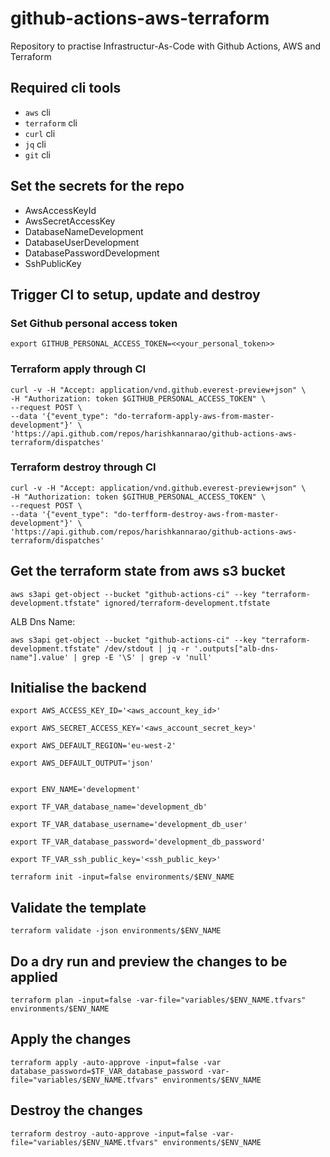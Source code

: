 # github-actions-aws-terraform
Repository to practise Infrastructur-As-Code with Github Actions, AWS and Terraform

## Required cli tools

* `aws` cli
* `terraform` cli
* `curl` cli
* `jq` cli
* `git` cli

## Set the secrets for the repo

* AwsAccessKeyId
* AwsSecretAccessKey
* DatabaseNameDevelopment
* DatabaseUserDevelopment
* DatabasePasswordDevelopment
* SshPublicKey

## Trigger CI to setup, update and destroy

### Set Github personal access token

    export GITHUB_PERSONAL_ACCESS_TOKEN=<<your_personal_token>>

### Terraform apply through CI

    curl -v -H "Accept: application/vnd.github.everest-preview+json" \
    -H "Authorization: token $GITHUB_PERSONAL_ACCESS_TOKEN" \
    --request POST \
    --data '{"event_type": "do-terraform-apply-aws-from-master-development"}' \
    'https://api.github.com/repos/harishkannarao/github-actions-aws-terraform/dispatches'

### Terraform destroy through CI

    curl -v -H "Accept: application/vnd.github.everest-preview+json" \
    -H "Authorization: token $GITHUB_PERSONAL_ACCESS_TOKEN" \
    --request POST \
    --data '{"event_type": "do-terfform-destroy-aws-from-master-development"}' \
    'https://api.github.com/repos/harishkannarao/github-actions-aws-terraform/dispatches'

## Get the terraform state from aws s3 bucket

    aws s3api get-object --bucket "github-actions-ci" --key "terraform-development.tfstate" ignored/terraform-development.tfstate

ALB Dns Name:

    aws s3api get-object --bucket "github-actions-ci" --key "terraform-development.tfstate" /dev/stdout | jq -r '.outputs["alb-dns-name"].value' | grep -E '\S' | grep -v 'null'

## Initialise the backend
    
    export AWS_ACCESS_KEY_ID='<aws_account_key_id>'
    
    export AWS_SECRET_ACCESS_KEY='<aws_account_secret_key>'
    
    export AWS_DEFAULT_REGION='eu-west-2'
    
    export AWS_DEFAULT_OUTPUT='json'


    export ENV_NAME='development'

    export TF_VAR_database_name='development_db'

    export TF_VAR_database_username='development_db_user'

    export TF_VAR_database_password='development_db_password'

    export TF_VAR_ssh_public_key='<ssh_public_key>'

    terraform init -input=false environments/$ENV_NAME

## Validate the template

    terraform validate -json environments/$ENV_NAME

## Do a dry run and preview the changes to be applied

    terraform plan -input=false -var-file="variables/$ENV_NAME.tfvars" environments/$ENV_NAME

## Apply the changes

    terraform apply -auto-approve -input=false -var database_password=$TF_VAR_database_password -var-file="variables/$ENV_NAME.tfvars" environments/$ENV_NAME

## Destroy the changes

    terraform destroy -auto-approve -input=false -var-file="variables/$ENV_NAME.tfvars" environments/$ENV_NAME